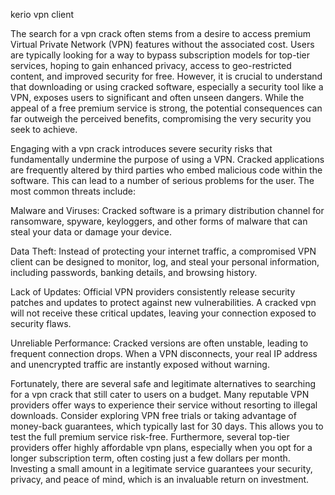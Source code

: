 kerio vpn client


The search for a vpn crack often stems from a desire to access premium Virtual Private Network (VPN) features without the associated cost. Users are typically looking for a way to bypass subscription models for top-tier services, hoping to gain enhanced privacy, access to geo-restricted content, and improved security for free. However, it is crucial to understand that downloading or using cracked software, especially a security tool like a VPN, exposes users to significant and often unseen dangers. While the appeal of a free premium service is strong, the potential consequences can far outweigh the perceived benefits, compromising the very security you seek to achieve.



Engaging with a vpn crack introduces severe security risks that fundamentally undermine the purpose of using a VPN. Cracked applications are frequently altered by third parties who embed malicious code within the software. This can lead to a number of serious problems for the user. The most common threats include:




Malware and Viruses: Cracked software is a primary distribution channel for ransomware, spyware, keyloggers, and other forms of malware that can steal your data or damage your device.


Data Theft: Instead of protecting your internet traffic, a compromised VPN client can be designed to monitor, log, and steal your personal information, including passwords, banking details, and browsing history.


Lack of Updates: Official VPN providers consistently release security patches and updates to protect against new vulnerabilities. A cracked vpn will not receive these critical updates, leaving your connection exposed to security flaws.


Unreliable Performance: Cracked versions are often unstable, leading to frequent connection drops. When a VPN disconnects, your real IP address and unencrypted traffic are instantly exposed without warning.





Fortunately, there are several safe and legitimate alternatives to searching for a vpn crack that still cater to users on a budget. Many reputable VPN providers offer ways to experience their service without resorting to illegal downloads. Consider exploring VPN free trials or taking advantage of money-back guarantees, which typically last for 30 days. This allows you to test the full premium service risk-free. Furthermore, several top-tier providers offer highly affordable vpn plans, especially when you opt for a longer subscription term, often costing just a few dollars per month. Investing a small amount in a legitimate service guarantees your security, privacy, and peace of mind, which is an invaluable return on investment.
